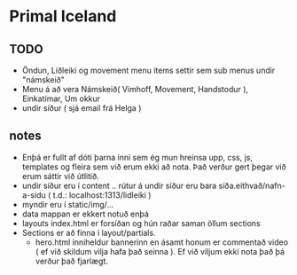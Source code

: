 # Primal Iceland

## TODO
 - Öndun, Liðleiki og movement menu items settir sem sub menus undir "námskeið"
 - Menu á að vera Námskeið( Vimhoff, Movement, Handstodur ), Einkatímar, Um okkur
 - undir síður ( sjá email frá Helga )


## notes
 - Enþá er fullt af dóti þarna inni sem ég mun hreinsa upp, css, js, templates og fleira sem við erum ekki að nota. Það verður gert þegar við erum sáttir við útlitið.
 - undir síður eru í content .. rútur á undir síður eru bara síða.eithvað/nafn-a-sidu ( t.d.: localhost:1313/lidleiki )
 - myndir eru í static/img/...
 - data mappan er ekkert notuð enþá 
 - layouts index.html er forsíðan og hún raðar saman öllum sections
 - Sections er að finna í layout/partials.
   - hero.html inniheldur bannerinn en ásamt honum er commentað video ( ef við skildum vilja hafa það seinna ). Ef við viljum ekki nota það þá verður það fjarlægt.
